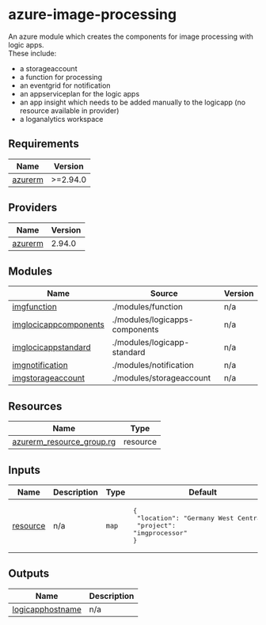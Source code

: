 # azure-image-processing

An azure module which creates the components for image processing with logic apps.<br/>
These include:
* a storageaccount
* a function for processing
* an eventgrid for notification
* an appserviceplan for the logic apps
* an app insight which needs to be added manually to the logicapp (no resource available in provider)
* a loganalytics workspace

<!-- BEGIN_TF_DOCS -->
## Requirements

| Name | Version |
|------|---------|
| <a name="requirement_azurerm"></a> [azurerm](#requirement\_azurerm) | >=2.94.0 |

## Providers

| Name | Version |
|------|---------|
| <a name="provider_azurerm"></a> [azurerm](#provider\_azurerm) | 2.94.0 |

## Modules

| Name | Source | Version |
|------|--------|---------|
| <a name="module_imgfunction"></a> [imgfunction](#module\_imgfunction) | ./modules/function | n/a |
| <a name="module_imglocicappcomponents"></a> [imglocicappcomponents](#module\_imglocicappcomponents) | ./modules/logicapps-components | n/a |
| <a name="module_imglocicappstandard"></a> [imglocicappstandard](#module\_imglocicappstandard) | ./modules/logicapp-standard | n/a |
| <a name="module_imgnotification"></a> [imgnotification](#module\_imgnotification) | ./modules/notification | n/a |
| <a name="module_imgstorageaccount"></a> [imgstorageaccount](#module\_imgstorageaccount) | ./modules/storageaccount | n/a |

## Resources

| Name | Type |
|------|------|
| [azurerm_resource_group.rg](https://registry.terraform.io/providers/hashicorp/azurerm/latest/docs/resources/resource_group) | resource |

## Inputs

| Name | Description | Type | Default | Required |
|------|-------------|------|---------|:--------:|
| <a name="input_resource"></a> [resource](#input\_resource) | n/a | `map` | <pre>{<br>  "location": "Germany West Central",<br>  "project": "imgprocessor"<br>}</pre> | no |

## Outputs

| Name | Description |
|------|-------------|
| <a name="output_logicapphostname"></a> [logicapphostname](#output\_logicapphostname) | n/a |
<!-- END_TF_DOCS -->